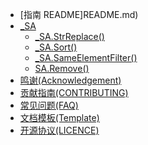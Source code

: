 * [指南 README]README.md)
* [_SA](_SA.md)
    * [_SA.StrReplace()](_SA.StrReplace().md)
    * [_SA.Sort()](_SA.Sort().md)
    * [_SA.SameElementFilter()](_SA.SameElementFilter().md)
    * [SA.Remove()](SA.Remove().md)
* [鸣谢(Acknowledgement)](鸣谢.md)
* [贡献指南(CONTRIBUTING)](BeanLib_CONTRIBUTING_贡献指南.md)
* [常见问题(FAQ)](BeanLib_FQA.md)
* [文档模板(Template)](Template.md)
* [开源协议(LICENCE)](LICENCE(LGPLv3).txt)
